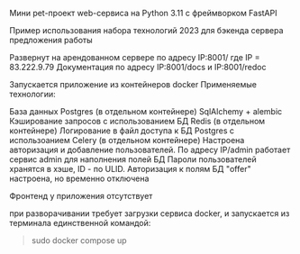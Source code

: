 Мини pet-проект web-сервиса на Python 3.11 с фреймворком FastAPI

Пример использования набора технологий 2023 для бэкенда сервера предложения работы

Развернут на арендованном сервере по адресу IP:8001/
где IP = 83.222.9.79
Документация по адресу IP:8001/docs и IP:8001/redoc

Запускается  приложение из контейнеров docker
Применяемые технологии:

База данных Postgres (в отдельном контейнере)
SqlAlchemy + alembic
Кэширование запросов с использованием БД Redis (в отдельном контейнере)
Логирование в файл доступа к БД Postgres с использоанием Celery (в отдельном контейнере)
Настроена авторизация и добавление пользователей. По адресу IP/admin работает сервис admin для наполнения полей БД
Пароли пользователей хранятся в хэше, ID - по ULID.
Авторизация к полям БД "offer" настроена, но временно отключена

Фронтенд у приложения отсутствует

при разворачивании требует загрузки сервиса docker, и запускается из терминала единственной командой: 
> sudo docker compose up

